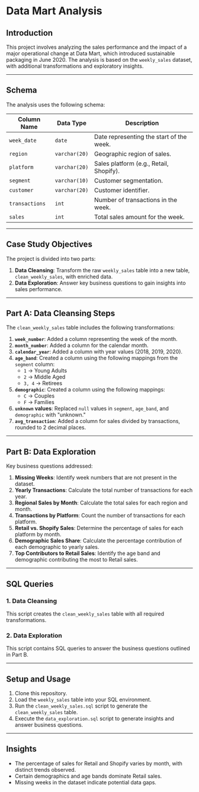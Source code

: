 # Data Mart Analysis

## Introduction
This project involves analyzing the sales performance and the impact of a major operational change at Data Mart, which introduced sustainable packaging in June 2020. The analysis is based on the `weekly_sales` dataset, with additional transformations and exploratory insights.

---

## Schema
The analysis uses the following schema:

| **Column Name**  | **Data Type**   | **Description**                          |
|-------------------|-----------------|------------------------------------------|
| `week_date`       | `date`          | Date representing the start of the week. |
| `region`          | `varchar(20)`   | Geographic region of sales.              |
| `platform`        | `varchar(20)`   | Sales platform (e.g., Retail, Shopify).  |
| `segment`         | `varchar(10)`   | Customer segmentation.                   |
| `customer`        | `varchar(20)`   | Customer identifier.                     |
| `transactions`    | `int`           | Number of transactions in the week.      |
| `sales`           | `int`           | Total sales amount for the week.         |

---

## Case Study Objectives
The project is divided into two parts:
1. **Data Cleansing**: Transform the raw `weekly_sales` table into a new table, `clean_weekly_sales`, with enriched data.
2. **Data Exploration**: Answer key business questions to gain insights into sales performance.

---

## Part A: Data Cleansing Steps
The `clean_weekly_sales` table includes the following transformations:
1. **`week_number`**: Added a column representing the week of the month.
2. **`month_number`**: Added a column for the calendar month.
3. **`calendar_year`**: Added a column with year values (2018, 2019, 2020).
4. **`age_band`**: Created a column using the following mappings from the `segment` column:
   - `1` → Young Adults
   - `2` → Middle Aged
   - `3, 4` → Retirees
5. **`demographic`**: Created a column using the following mappings:
   - `C` → Couples
   - `F` → Families
6. **`unknown` values**: Replaced `null` values in `segment`, `age_band`, and `demographic` with "unknown."
7. **`avg_transaction`**: Added a column for sales divided by transactions, rounded to 2 decimal places.

---

## Part B: Data Exploration
Key business questions addressed:
1. **Missing Weeks**: Identify week numbers that are not present in the dataset.
2. **Yearly Transactions**: Calculate the total number of transactions for each year.
3. **Regional Sales by Month**: Calculate the total sales for each region and month.
4. **Transactions by Platform**: Count the number of transactions for each platform.
5. **Retail vs. Shopify Sales**: Determine the percentage of sales for each platform by month.
6. **Demographic Sales Share**: Calculate the percentage contribution of each demographic to yearly sales.
7. **Top Contributors to Retail Sales**: Identify the age band and demographic contributing the most to Retail sales.

---

## SQL Queries
### 1. Data Cleansing

This script creates the `clean_weekly_sales` table with all required transformations.

### 2. Data Exploration

This script contains SQL queries to answer the business questions outlined in Part B.

---

## Setup and Usage
1. Clone this repository.
2. Load the `weekly_sales` table into your SQL environment.
3. Run the `clean_weekly_sales.sql` script to generate the `clean_weekly_sales` table.
4. Execute the `data_exploration.sql` script to generate insights and answer business questions.

---

## Insights
- The percentage of sales for Retail and Shopify varies by month, with distinct trends observed.
- Certain demographics and age bands dominate Retail sales.
- Missing weeks in the dataset indicate potential data gaps.


